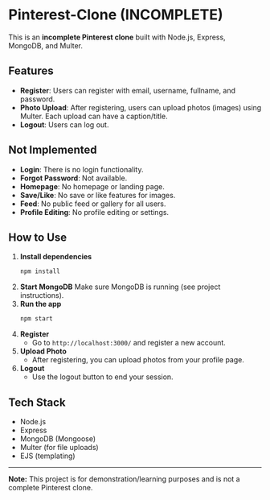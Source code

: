# Pinterest-Clone (INCOMPLETE)

This is an **incomplete Pinterest clone** built with Node.js, Express, MongoDB, and Multer.

## Features

- **Register**: Users can register with email, username, fullname, and password.
- **Photo Upload**: After registering, users can upload photos (images) using Multer. Each upload can have a caption/title.
- **Logout**: Users can log out.

## Not Implemented

- **Login**: There is no login functionality.
- **Forgot Password**: Not available.
- **Homepage**: No homepage or landing page.
- **Save/Like**: No save or like features for images.
- **Feed**: No public feed or gallery for all users.
- **Profile Editing**: No profile editing or settings.

## How to Use

1. **Install dependencies**
   ```sh
   npm install
   ```
2. **Start MongoDB**
   Make sure MongoDB is running (see project instructions).
3. **Run the app**
   ```sh
   npm start
   ```
4. **Register**
   - Go to `http://localhost:3000/` and register a new account.
5. **Upload Photo**
   - After registering, you can upload photos from your profile page.
6. **Logout**
   - Use the logout button to end your session.

## Tech Stack
- Node.js
- Express
- MongoDB (Mongoose)
- Multer (for file uploads)
- EJS (templating)

---
**Note:** This project is for demonstration/learning purposes and is not a complete Pinterest clone. 